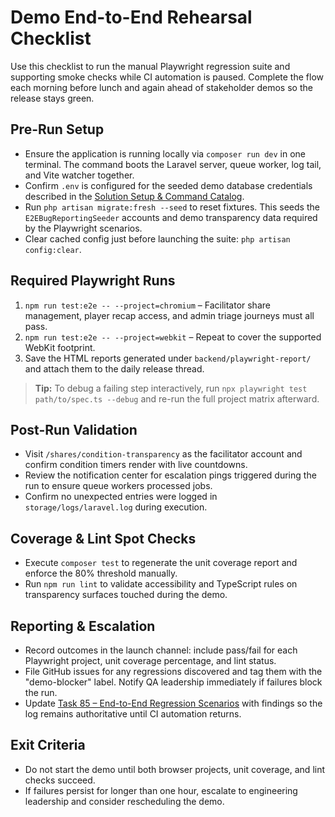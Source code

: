 # Demo End-to-End Rehearsal Checklist

Use this checklist to run the manual Playwright regression suite and supporting smoke checks while CI automation is paused. Complete the flow each morning before lunch and again ahead of stakeholder demos so the release stays green.

## Pre-Run Setup
- Ensure the application is running locally via `composer run dev` in one terminal. The command boots the Laravel server, queue worker, log tail, and Vite watcher together.
- Confirm `.env` is configured for the seeded demo database credentials described in the [Solution Setup & Command Catalog](../onboarding/solution-setup-and-cli.md).
- Run `php artisan migrate:fresh --seed` to reset fixtures. This seeds the `E2EBugReportingSeeder` accounts and demo transparency data required by the Playwright scenarios.
- Clear cached config just before launching the suite: `php artisan config:clear`.

## Required Playwright Runs
1. `npm run test:e2e -- --project=chromium` – Facilitator share management, player recap access, and admin triage journeys must all pass.
2. `npm run test:e2e -- --project=webkit` – Repeat to cover the supported WebKit footprint.
3. Save the HTML reports generated under `backend/playwright-report/` and attach them to the daily release thread.

> **Tip:** To debug a failing step interactively, run `npx playwright test path/to/spec.ts --debug` and re-run the full project matrix afterward.

## Post-Run Validation
- Visit `/shares/condition-transparency` as the facilitator account and confirm condition timers render with live countdowns.
- Review the notification center for escalation pings triggered during the run to ensure queue workers processed jobs.
- Confirm no unexpected entries were logged in `storage/logs/laravel.log` during execution.

## Coverage & Lint Spot Checks
- Execute `composer test` to regenerate the unit coverage report and enforce the 80% threshold manually.
- Run `npm run lint` to validate accessibility and TypeScript rules on transparency surfaces touched during the demo.

## Reporting & Escalation
- Record outcomes in the launch channel: include pass/fail for each Playwright project, unit coverage percentage, and lint status.
- File GitHub issues for any regressions discovered and tag them with the "demo-blocker" label. Notify QA leadership immediately if failures block the run.
- Update [Task 85 – End-to-End Regression Scenarios](../../../Tasks/Week%2010/Task%2085%20-%20End-to-End%20Regression%20Scenarios.md) with findings so the log remains authoritative until CI automation returns.

## Exit Criteria
- Do not start the demo until both browser projects, unit coverage, and lint checks succeed.
- If failures persist for longer than one hour, escalate to engineering leadership and consider rescheduling the demo.
